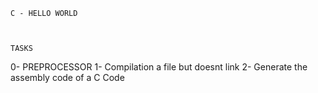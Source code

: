  	C - HELLO WORLD



	TASKS 


0- PREPROCESSOR
1- Compilation a file but doesnt link
2- Generate the assembly code of a C Code
	 
